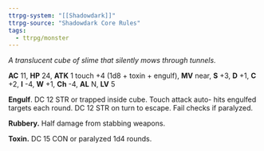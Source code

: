 ```yaml
---
ttrpg-system: "[[Shadowdark]]"
ttrpg-source: "Shadowdark Core Rules"
tags:
  - ttrpg/monster
---
```


_A translucent cube of slime that silently mows through tunnels._

**AC** 11, **HP** 24, **ATK** 1 touch +4 (1d8 + toxin + engulf), **MV** near, **S** +3, **D** +1, **C** +2, **I** -4, **W** +1, **Ch** -4, **AL** N, **LV** 5

**Engulf**. DC 12 STR or trapped inside cube. Touch attack auto- hits engulfed targets each round. DC 12 STR on turn to escape. Fail checks if paralyzed. 

**Rubbery.** Half damage from stabbing weapons. 

**Toxin.** DC 15 CON or paralyzed 1d4 rounds.

